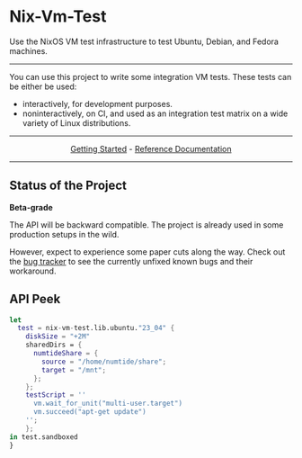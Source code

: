 # Nix-Vm-Test

Use the NixOS VM test infrastructure to test Ubuntu, Debian, and Fedora machines.

-----

You can use this project to write some integration VM tests. These tests can be either be used:

- interactively, for development purposes.
- noninteractively, on CI, and used as an integration test matrix on a wide variety of Linux distributions.

-----

<p align="center">
  <a href="doc/getting-started.md">Getting Started</a> - <a href="doc/reference.md">Reference Documentation</a>
</p>

-----

## Status of the Project

**Beta-grade**

The API will be backward compatible. The project is already used in some production setups in the wild.

However, expect to experience some paper cuts along the way. Check out the [bug tracker](issues) to see the currently unfixed known bugs and their workaround.

## API Peek

```nix
let
  test = nix-vm-test.lib.ubuntu."23_04" {
    diskSize = "+2M"
    sharedDirs = {
      numtideShare = {
        source = "/home/numtide/share";
        target = "/mnt";
      };
    };
    testScript = ''
      vm.wait_for_unit("multi-user.target")
      vm.succeed("apt-get update")
    '';
    };
in test.sandboxed
}
```
